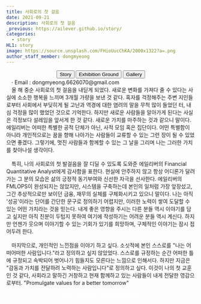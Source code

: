 ```yaml
---
title: 사회로의 첫 걸음
date: 2021-09-21
description: 사회로의 첫 걸음
_previous: https://ailever.github.io/story/
categories:
  - story
HL1: story
image: https://source.unsplash.com/FHioUucChKA/2000x1322?a=.png
author_staff_member: dongmyeong
---
```



<!-- Top Block -->
<div align="center" class="top_btn_box">
  <button class="top_btn" type="button" onclick="location.href='https://ailever.github.io/story/'">Story</button>
  <button class="top_btn" type="button" onclick="location.href='https://ailever.github.io/story/2020/05/30/Exhibition-Ground/'">Exhibition Ground</button>
  <button class="top_btn" type="button" onclick="location.href='https://ailever.github.io/gallery/'">Gallery</button>
</div>
<div class="sb_info">
　· Email :  dongmyeong.6626070@gmail.com<br>
</div>
<!-- Top Block -->


<!-- Content Block -->
<div class="f_kb_s sb_main">
　올 해 중순 사회로의 첫 걸음을 내딛게 되었다. 새로운 변화를 가져다 줄 수 있다는 사실에 소소한 행복을 느끼며 3개월 가량을 보낸 것 같다. 혹자를 걱정해주는 주변 지인들로부터 사회에서 부딪히게 될 고난과 역경에 대한 염려의 말을 무척 많이 들었던 터, 내심 걱정을 많이 했었던 것으로 기억한다. 하지만 새로운 사람들을 알아가게 된다는 사실은 걱정보다 설레임을 앞서게 한 것 같다. 새로운 가치를 마주하는 것과 같으니 말이다. 에일리버는 어떠한 특별한 공적 단체가 아닌, 사적 모임 혹은 집단이다. 어떤 특별함이 아니라 개인적으로는 꿈을 향해 나아가는 사람들이 교류할 수 있는 그런 장이 될 수 있었으면 좋겠다. 그렇기에, 멋진 사람들과 함께할 수 있는 그 날을 그리며 나는 그러한 가치를 찾아나설 생각이다. <br><br>
　특히, 나의 사회로의 첫 발걸음을 잘 디딜 수 있도록 도와준 에일리버의 Financial Quantitative Analyst에게 감사함을 표한다. 현실에 안주하지 않고 항상 어디론가 달려가는 그 분의 모습은 삶의 긍정적 동기부여와 신선한 자극을 선사한다. 에일리버의 FMLOPS이 완성되지는 않았지만, 시스템을 구축하는데 본인의 일처럼 가장 앞장섰고, 그간 추상적으로만 보이던 금융, 재무의 실체를 구체화시키고 있으니 말이다. 나는 아직 '성공'이라는 단어를 간단한 문구로 정의하기 어렵지만, 이러한 노력이 쌓여 도달할 수 있는 어떤 가치라는 것을 믿는다. 내게 좋은 영향을 주시는 다른 분들 역시 이야기를 담고 싶지만 아직 친분이 두텁지 못하여 여기에 작성하기는 어려운 분들 역시 계신다. 하지만 언젠가 웃으며 이야기할 수 있는 기회가 있기를 희망하며, 구체적인 이야기는 잠시 접어두려 한다. <br><br>
　마지막으로, 개인적인 느낀점을 이야기 하고 싶다. 소싯적에 본인 스스로를 "나는 어떠어떠한 사람입니다."라고 정의하고 싶지 않았었다. 스스로를 규정하는 순간 어떠한 틀에 규정되고 속박되어 벗어나기 힘들지도 모른다는 느낌으로 인해서다. 하지만 지금은 "감동과 가치를 전달하려 노력하는 사람입니다"로 정의하고 싶다. 이것이 나의 첫 교훈인 것 같다, 사회라고 말하긴 거창하고 현재 함께하고 있는 사람들이 내게 전달한 영감으로부터. "Promulgate values for a better tomorrow"<br><br>

</div>
<!-- Content Block -->
<!-- Bottom Block -->
<div align="center" class="bottom_btn_box">
  <span class="bottom_btn"><a href="https://github.com/ailever/ailever.github.io/blob/master/_posts/story/2021-09-21-kr-000003.md" target="_blank" style="color:white">Story Edit</a></span>
  <span class="bottom_btn"><a href="https://github.com/ailever/ailever.github.io/blob/master/story/index.html" target="_blank" style="color:white">Gate Edit</a></span>
  <span class="bottom_btn"><a href="https://github.com/ailever/ailever.github.io/blob/master/_posts/story/2020-05-30-Exhibition-Ground.md" target="_blank" style="color:white">Ground Edit</a></span>  
</div>
<!-- Bottom Block -->


<!-- Notice
# Mathematical Expression
- outline : $  $
- inline  : $$  $$

# Default Div Tag
- align : left, right, center
- font-size : xx-small, x-small, small, medium, large, x-large, xx-large
- font-weight : normal, bold
- color : red, orange, yellow, green, cyan, blue, purple, pink, white, gray, brown
- background-color : red, orange, yellow, green, cyan, blue, purple, pink, white, gray, brown

# Html Ref
- color code : https://htmlcolorcodes.com/
- tags : https://www.w3schools.com/tags/default.asp
- attributes : https://www.w3schools.com/tags/ref_attributes.asp

# Korean Fonts
.f_nps_c{font-family: 'Nanum Pen Script', cursive;}
.f_jg_ss{font-family: 'Jeju Gothic', sans-serif;}
.f_jm_s{font-family: 'Jeju Myeongjo', serif;}
.f_kb_s{font-family: 'KoPub Batang', serif;}
.f_nbs_c{font-family: 'Nanum Brush Script', cursive;}
.f_nsk_ss{font-family: 'Noto Sans KR', sans-serif;}
.f_h_ss{font-family: 'Hanna', sans-serif;}
.f_ng_ss{font-family: 'Nanum Gothic', sans-serif;}
.f_nm_s{font-family: 'Nanum Myeongjo', serif;}
.f_jh_c{font-family: 'Jeju Hallasan', cursive;}
.f_ngc_m{font-family: 'Nanum Gothic Coding', monospace;}
Notice -->
